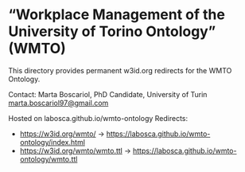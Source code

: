 # “Workplace Management of the University of Torino Ontology” (WMTO) 
This directory provides permanent w3id.org redirects for the WMTO Ontology.

Contact: 
Marta Boscariol, PhD Candidate, University of Turin 
<marta.boscariol97@gmail.com>

Hosted on labosca.github.io/wmto-ontology
Redirects:
- https://w3id.org/wmto/ → https://labosca.github.io/wmto-ontology/index.html
- https://w3id.org/wmto/wmto.ttl → https://labosca.github.io/wmto-ontology/wmto.ttl
